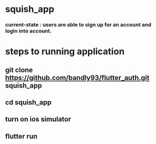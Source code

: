 # squish_app

### current-state : users are able to sign up for an account and login into account.

# steps to running application
## git clone https://github.com/bandly93/flutter_auth.git squish_app
## cd squish_app
## turn on ios simulator
## flutter run
